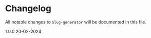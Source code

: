 # Changelog

All notable changes to `Slug-generator` will be documented in this file.

1.0.0 20-02-2024
